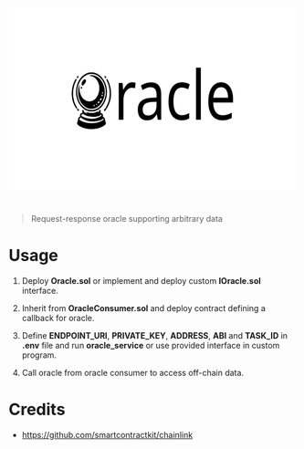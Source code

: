 <p align="center">
  <img src="assets/oracle.png" alt="oracle" width="640" height="320" />
</p>

<h1></h1>

> Request-response oracle supporting arbitrary data

# Usage

1. Deploy **Oracle.sol** or implement and deploy custom **IOracle.sol** interface.

2. Inherit from **OracleConsumer.sol** and deploy contract defining a callback for oracle.

3. Define **ENDPOINT_URI**, **PRIVATE_KEY**, **ADDRESS**, **ABI** and **TASK_ID** in **.env** file and run **oracle_service** or use provided interface in custom program.

4. Call oracle from oracle consumer to access off-chain data.

# Credits

* https://github.com/smartcontractkit/chainlink
